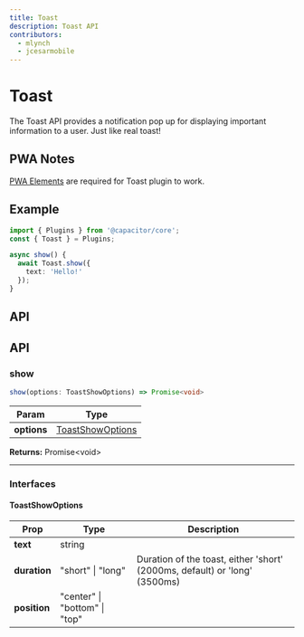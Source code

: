 ```yaml
---
title: Toast
description: Toast API
contributors:
  - mlynch
  - jcesarmobile
---
```


<plugin-platforms platforms="pwa,ios,android"></plugin-platforms>

# Toast

The Toast API provides a notification pop up for displaying important information to a user. Just like real toast!

<plugin-api-index name="toast"></plugin-api-index>

## PWA Notes

[PWA Elements](/docs/web/pwa-elements) are required for Toast plugin to work.

## Example

```typescript
import { Plugins } from '@capacitor/core';
const { Toast } = Plugins;

async show() {
  await Toast.show({
    text: 'Hello!'
  });
}
```

## API

<!--DOCGEN_API_START-->
<!--Update the source file JSDoc comments and rerun docgen to update the docs below-->
## API

### show

```typescript
show(options: ToastShowOptions) => Promise<void>
```

| Param       | Type                                  |
| ----------- | ------------------------------------- |
| **options** | [ToastShowOptions](#toastshowoptions) |

**Returns:** Promise&lt;void&gt;

--------------------


### Interfaces


#### ToastShowOptions

| Prop         | Type                          | Description                                                                |
| ------------ | ----------------------------- | -------------------------------------------------------------------------- |
| **text**     | string                        |                                                                            |
| **duration** | "short" \| "long"             | Duration of the toast, either 'short' (2000ms, default) or 'long' (3500ms) |
| **position** | "center" \| "bottom" \| "top" |                                                                            |


<!--DOCGEN_API_END-->

